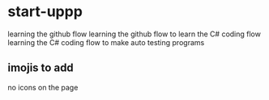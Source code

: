 # start-uppp
learning the github flow
learning the github flow to learn the C# coding flow
learning the C# coding flow to make auto testing programs
## imojis to add
no icons on  the page
